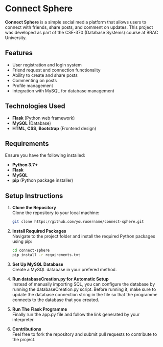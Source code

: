 # Connect Sphere

**Connect Sphere** is a simple social media platform that allows users to connect with friends, share posts, and comment on updates. This project was developed as part of the CSE-370 (Database Systems) course at BRAC University.

## Features
- User registration and login system
- Friend request and connection functionality
- Ability to create and share posts
- Commenting on posts
- Profile management
- Integration with MySQL for database management

## Technologies Used
- **Flask** (Python web framework)
- **MySQL** (Database)
- **HTML**, **CSS**, **Bootstrap** (Frontend design)

## Requirements
Ensure you have the following installed:
- **Python 3.7+**
- **Flask**
- **MySQL**
- **pip** (Python package installer)

## Setup Instructions

1. **Clone the Repository**  
   Clone the repository to your local machine:
   ```bash
   git clone https://github.com/yourusername/connect-sphere.git
   ```

2. **Install Required Packages**<br/>
   Navigate to the project folder and install the required Python packages using pip:
   ```bash
   cd connect-sphere
   pip install -r requirements.txt
   ```

3. **Set Up MySQL Database**<br/>
   Create a MySQL database in your prefered method.

4. **Run databaseCreation.py for Automatic Setup**<br/>
   Instead of manually importing SQL, you can configure the database by running the databaseCreation.py script. Before running it, make sure to update the database connection string in the file so that the programme connects to the database that you created.

5. **Run The Flask Programme**<br/>
   Finally run the app.py file and follow the link generated by your interpreter.

6. **Contributions**<br/>
   Feel free to fork the repository and submit pull requests to contribute to the project.
